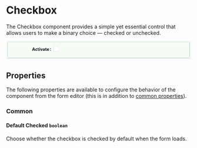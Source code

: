 # Checkbox

The Checkbox component provides a simple yet essential control that allows users to make a binary choice — checked or unchecked.

![Image](../images/checkbox3.png)

## **Properties**

The following properties are available to configure the behavior of the component from the form editor (this is in addition to [common properties](/docs/front-end-basics/form-components/common-component-properties)).

### Common

#### **Default Checked** ``boolean``

Choose whether the checkbox is checked by default when the form loads.

